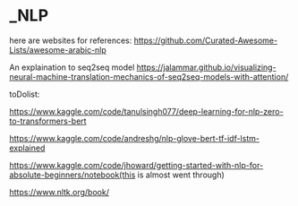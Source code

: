 # _NLP

here are websites for references:
https://github.com/Curated-Awesome-Lists/awesome-arabic-nlp

An explaination to seq2seq model
https://jalammar.github.io/visualizing-neural-machine-translation-mechanics-of-seq2seq-models-with-attention/


toDolist:

https://www.kaggle.com/code/tanulsingh077/deep-learning-for-nlp-zero-to-transformers-bert

https://www.kaggle.com/code/andreshg/nlp-glove-bert-tf-idf-lstm-explained

https://www.kaggle.com/code/jhoward/getting-started-with-nlp-for-absolute-beginners/notebook(this is almost went through)

https://www.nltk.org/book/
